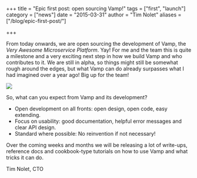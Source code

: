 +++
title = "Epic first post: open sourcing Vamp!"
tags = ["first", "launch"]
category = ["news"]
date = "2015-03-31"
author = "Tim Nolet"
aliases = ["/blog/epic-first-post/"] 

+++

From today onwards, we are open sourcing the development of Vamp, the *Very Awesome Microservice Platform*. Yay!
For me and the team this is quite a milestone and a very exciting next step in how we build Vamp and who contributes
to it. We are still in alpha, so things might still be somewhat rough around the edges, but what Vamp can do 
already surpasses what I had imagined over a year ago! Big up for the team!

![](/img/team_launch.jpg)
      
So, what can you expect from Vamp and its development?

- Open development on all fronts: open design, open code, easy extending.
- Focus on usability: good documentation, helpful error messages and clear API design.
- Standard where possible: No reinvention if not necessary!

Over the coming weeks and months we will be releasing a lot of write-ups, reference docs and cookbook-type
tutorials on how to use Vamp and what tricks it can do.

Tim Nolet, CTO
 
 
